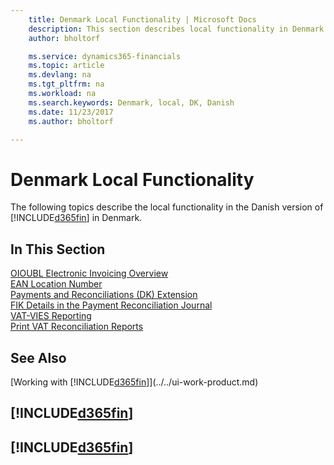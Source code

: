 ```yaml
---
    title: Denmark Local Functionality | Microsoft Docs
    description: This section describes local functionality in Denmark.
    author: bholtorf

    ms.service: dynamics365-financials
    ms.topic: article
    ms.devlang: na
    ms.tgt_pltfrm: na
    ms.workload: na
    ms.search.keywords: Denmark, local, DK, Danish
    ms.date: 11/23/2017
    ms.author: bholtorf

---
```

# Denmark Local Functionality
The following topics describe the local functionality in the Danish version of [!INCLUDE[d365fin](../../includes/d365fin_md.md)] in Denmark.  

## In This Section  
[OIOUBL Electronic Invoicing Overview](oioubl-electronic-invoicing-overview.md)  
[EAN Location Number](ean-location-number.md)  
[Payments and Reconciliations (DK) Extension](../../ui-extensions-payments-reconciliation-formats-dk.md)  
[FIK Details in the Payment Reconciliation Journal](fik-details-in-the-payment-reconciliation-journal.md)  
[VAT-VIES Reporting](vat-vies-reporting.md)  
[Print VAT Reconciliation Reports](how-to-print-vat-reconciliation-reports.md)

## See Also
[Working with [!INCLUDE[d365fin](../../includes/d365fin_md.md)]](../../ui-work-product.md)   

## [!INCLUDE[d365fin](includes/free_trial_md.md)]  
## [!INCLUDE[d365fin](includes/training_link_md.md)]
